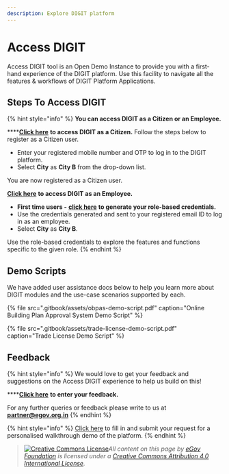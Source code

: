 ```yaml
---
description: Explore DIGIT platform
---
```


# Access DIGIT

Access DIGIT tool is an Open Demo Instance to provide you with a first-hand experience of the DIGIT platform. Use this facility to navigate all the features & workflows of DIGIT Platform Applications.

## Steps To Access DIGIT

{% hint style="info" %}
**You can access DIGIT as a Citizen or an Employee.**

\*\*\*\*[**Click here**](https://staging.digit.org/citizen/) **to access DIGIT as a Citizen.** Follow the steps below to register as a Citizen user. 

* Enter your registered mobile number and OTP to log in to the DIGIT platform.
* Select **City** as **City B** from the drop-down list. 

You are now registered as a Citizen user.

[**Click here**](https://staging.digit.org/employee) **to access DIGIT as an Employee.** 

* **First time users -** [**click here**](https://www.digit.org/access-digit/) **to generate your role-based credentials.**
* Use the credentials generated and sent to your registered email ID to log in as an employee. 
* Select **City** as **City B**.

Use the role-based credentials to explore the features and functions specific to the given role.
{% endhint %}

## Demo Scripts

We have added user assistance docs below to help you learn more about DIGIT modules and the use-case scenarios supported by each.

{% file src=".gitbook/assets/obpas-demo-script.pdf" caption="Online Building Plan Approval System Demo Script" %}

{% file src=".gitbook/assets/trade-license-demo-script.pdf" caption="Trade License Demo Script" %}

## Feedback

{% hint style="info" %}
We would love to get your feedback and suggestions on the Access DIGIT experience to help us build on this! 

\*\*\*\*[**Click here**](https://docs.google.com/forms/d/e/1FAIpQLSeNxbjGmCeS6Q-_2703SV8D4s-1kYyvZrHJMa_WLpk41KmScg/viewform) **to enter your feedback.**

For any further queries or feedback please write to us at [**partner@egov.org.in**](mailto:partner@egov.org.in)
{% endhint %}

{% hint style="info" %}
[Click here](%20https://www.digit.org/request-a-demo/) to fill in and submit your request for a personalised walkthrough demo of the platform.
{% endhint %}







> [![Creative Commons License](https://i.creativecommons.org/l/by/4.0/80x15.png)_​_](http://creativecommons.org/licenses/by/4.0/)_All content on this page by_ [_eGov Foundation_](https://egov.org.in/) _is licensed under a_ [_Creative Commons Attribution 4.0 International License_](http://creativecommons.org/licenses/by/4.0/)_._

